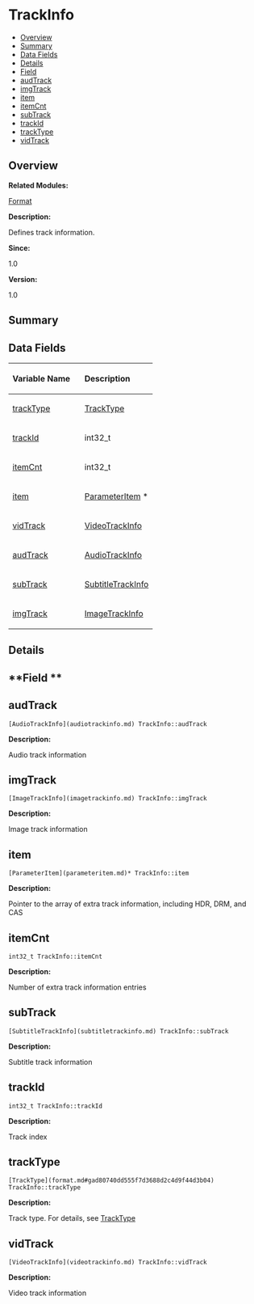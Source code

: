 # TrackInfo<a name="EN-US_TOPIC_0000001055358148"></a>

-   [Overview](#section356081685165636)
-   [Summary](#section1006894799165636)
-   [Data Fields](#pub-attribs)
-   [Details](#section1984291573165636)
-   [Field](#section258879702165636)
-   [audTrack](#a491fd1e304e19924d5d1c81aa07c3425)
-   [imgTrack](#a6c7a67bd3651140b5551e407aa07fccc)
-   [item](#a6548bea85adbb29bd0a4029a1d6f1c1c)
-   [itemCnt](#aa3140178f070f85c2c778410b96db77a)
-   [subTrack](#a3ae6adfd7981cd2e87223fb2d47f2805)
-   [trackId](#aeb352032456b0841382a015d6f256529)
-   [trackType](#a8b7ca46e972b746fb3f7a634cd07d6c4)
-   [vidTrack](#aaa84d3f413e5d742953e6ba0d0a35276)

## **Overview**<a name="section356081685165636"></a>

**Related Modules:**

[Format](format.md)

**Description:**

Defines track information. 

**Since:**

1.0

**Version:**

1.0

## **Summary**<a name="section1006894799165636"></a>

## Data Fields<a name="pub-attribs"></a>

<a name="table153039875165636"></a>
<table><thead align="left"><tr id="row196146953165636"><th class="cellrowborder" valign="top" width="50%" id="mcps1.1.3.1.1"><p id="p155895776165636"><a name="p155895776165636"></a><a name="p155895776165636"></a>Variable Name</p>
</th>
<th class="cellrowborder" valign="top" width="50%" id="mcps1.1.3.1.2"><p id="p1562676806165636"><a name="p1562676806165636"></a><a name="p1562676806165636"></a>Description</p>
</th>
</tr>
</thead>
<tbody><tr id="row726057853165636"><td class="cellrowborder" valign="top" width="50%" headers="mcps1.1.3.1.1 "><p id="p556436346165636"><a name="p556436346165636"></a><a name="p556436346165636"></a><a href="trackinfo.md#a8b7ca46e972b746fb3f7a634cd07d6c4">trackType</a></p>
</td>
<td class="cellrowborder" valign="top" width="50%" headers="mcps1.1.3.1.2 "><p id="p1144688719165636"><a name="p1144688719165636"></a><a name="p1144688719165636"></a><a href="format.md#gad80740dd555f7d3688d2c4d9f44d3b04">TrackType</a> </p>
</td>
</tr>
<tr id="row240226356165636"><td class="cellrowborder" valign="top" width="50%" headers="mcps1.1.3.1.1 "><p id="p1149774443165636"><a name="p1149774443165636"></a><a name="p1149774443165636"></a><a href="trackinfo.md#aeb352032456b0841382a015d6f256529">trackId</a></p>
</td>
<td class="cellrowborder" valign="top" width="50%" headers="mcps1.1.3.1.2 "><p id="p1221984258165636"><a name="p1221984258165636"></a><a name="p1221984258165636"></a>int32_t </p>
</td>
</tr>
<tr id="row1560651143165636"><td class="cellrowborder" valign="top" width="50%" headers="mcps1.1.3.1.1 "><p id="p757997407165636"><a name="p757997407165636"></a><a name="p757997407165636"></a><a href="trackinfo.md#aa3140178f070f85c2c778410b96db77a">itemCnt</a></p>
</td>
<td class="cellrowborder" valign="top" width="50%" headers="mcps1.1.3.1.2 "><p id="p1742087245165636"><a name="p1742087245165636"></a><a name="p1742087245165636"></a>int32_t </p>
</td>
</tr>
<tr id="row1510728303165636"><td class="cellrowborder" valign="top" width="50%" headers="mcps1.1.3.1.1 "><p id="p1320286307165636"><a name="p1320286307165636"></a><a name="p1320286307165636"></a><a href="trackinfo.md#a6548bea85adbb29bd0a4029a1d6f1c1c">item</a></p>
</td>
<td class="cellrowborder" valign="top" width="50%" headers="mcps1.1.3.1.2 "><p id="p882350588165636"><a name="p882350588165636"></a><a name="p882350588165636"></a><a href="parameteritem.md">ParameterItem</a> * </p>
</td>
</tr>
<tr id="row9016420165636"><td class="cellrowborder" valign="top" width="50%" headers="mcps1.1.3.1.1 "><p id="p2109098283165636"><a name="p2109098283165636"></a><a name="p2109098283165636"></a><a href="trackinfo.md#aaa84d3f413e5d742953e6ba0d0a35276">vidTrack</a></p>
</td>
<td class="cellrowborder" valign="top" width="50%" headers="mcps1.1.3.1.2 "><p id="p1812481773165636"><a name="p1812481773165636"></a><a name="p1812481773165636"></a><a href="videotrackinfo.md">VideoTrackInfo</a> </p>
</td>
</tr>
<tr id="row1550977522165636"><td class="cellrowborder" valign="top" width="50%" headers="mcps1.1.3.1.1 "><p id="p712074012165636"><a name="p712074012165636"></a><a name="p712074012165636"></a><a href="trackinfo.md#a491fd1e304e19924d5d1c81aa07c3425">audTrack</a></p>
</td>
<td class="cellrowborder" valign="top" width="50%" headers="mcps1.1.3.1.2 "><p id="p2030060717165636"><a name="p2030060717165636"></a><a name="p2030060717165636"></a><a href="audiotrackinfo.md">AudioTrackInfo</a> </p>
</td>
</tr>
<tr id="row1592917977165636"><td class="cellrowborder" valign="top" width="50%" headers="mcps1.1.3.1.1 "><p id="p36765192165636"><a name="p36765192165636"></a><a name="p36765192165636"></a><a href="trackinfo.md#a3ae6adfd7981cd2e87223fb2d47f2805">subTrack</a></p>
</td>
<td class="cellrowborder" valign="top" width="50%" headers="mcps1.1.3.1.2 "><p id="p1099322210165636"><a name="p1099322210165636"></a><a name="p1099322210165636"></a><a href="subtitletrackinfo.md">SubtitleTrackInfo</a> </p>
</td>
</tr>
<tr id="row1329422804165636"><td class="cellrowborder" valign="top" width="50%" headers="mcps1.1.3.1.1 "><p id="p1177369268165636"><a name="p1177369268165636"></a><a name="p1177369268165636"></a><a href="trackinfo.md#a6c7a67bd3651140b5551e407aa07fccc">imgTrack</a></p>
</td>
<td class="cellrowborder" valign="top" width="50%" headers="mcps1.1.3.1.2 "><p id="p2034155330165636"><a name="p2034155330165636"></a><a name="p2034155330165636"></a><a href="imagetrackinfo.md">ImageTrackInfo</a> </p>
</td>
</tr>
</tbody>
</table>

## **Details**<a name="section1984291573165636"></a>

## **Field **<a name="section258879702165636"></a>

## audTrack<a name="a491fd1e304e19924d5d1c81aa07c3425"></a>

```
[AudioTrackInfo](audiotrackinfo.md) TrackInfo::audTrack
```

 **Description:**

Audio track information 

## imgTrack<a name="a6c7a67bd3651140b5551e407aa07fccc"></a>

```
[ImageTrackInfo](imagetrackinfo.md) TrackInfo::imgTrack
```

 **Description:**

Image track information 

## item<a name="a6548bea85adbb29bd0a4029a1d6f1c1c"></a>

```
[ParameterItem](parameteritem.md)* TrackInfo::item
```

 **Description:**

Pointer to the array of extra track information, including HDR, DRM, and CAS 

## itemCnt<a name="aa3140178f070f85c2c778410b96db77a"></a>

```
int32_t TrackInfo::itemCnt
```

 **Description:**

Number of extra track information entries 

## subTrack<a name="a3ae6adfd7981cd2e87223fb2d47f2805"></a>

```
[SubtitleTrackInfo](subtitletrackinfo.md) TrackInfo::subTrack
```

 **Description:**

Subtitle track information 

## trackId<a name="aeb352032456b0841382a015d6f256529"></a>

```
int32_t TrackInfo::trackId
```

 **Description:**

Track index 

## trackType<a name="a8b7ca46e972b746fb3f7a634cd07d6c4"></a>

```
[TrackType](format.md#gad80740dd555f7d3688d2c4d9f44d3b04) TrackInfo::trackType
```

 **Description:**

Track type. For details, see  [TrackType](format.md#gad80740dd555f7d3688d2c4d9f44d3b04) 

## vidTrack<a name="aaa84d3f413e5d742953e6ba0d0a35276"></a>

```
[VideoTrackInfo](videotrackinfo.md) TrackInfo::vidTrack
```

 **Description:**

Video track information 

